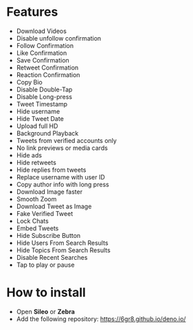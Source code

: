 # Features


- Download Videos  
- Disable unfollow confirmation  
- Follow Confirmation  
- Like Confirmation  
- Save Confirmation  
- Retweet Confirmation  
- Reaction Confirmation  
- Copy Bio  
- Disable Double-Tap  
- Disable Long-press  
- Tweet Timestamp  
- Hide username  
- Hide Tweet Date  
- Upload full HD  
- Background Playback  
- Tweets from verified accounts only  
- No link previews or media cards  
- Hide ads  
- Hide retweets  
- Hide replies from tweets  
- Replace username with user ID  
- Copy author info with long press  
- Download Image faster  
- Smooth Zoom  
- Download Tweet as Image  
- Fake Verified Tweet  
- Lock Chats  
- Embed Tweets  
- Hide Subscribe Button  
- Hide Users From Search Results  
- Hide Topics From Search Results  
- Disable Recent Searches  
- Tap to play or pause  

# How to install

- Open **Sileo** or **Zebra**  
- Add the following repository: https://6gr8.github.io/deno.io/
